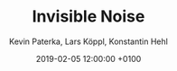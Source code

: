 ---
layout: post
author: "Kevin Paterka, Lars Köppl, Konstantin Hehl"
date:   2019-02-05 12:00:00 +0100
title:  "Invisible Noise"
text: "Where am I and what is happening in this moment? Our sensory impression helps us to answer this question and to maintain our orientation. During day and night we continuously receive a multitude of impulses and stimulations which we perceive because of special nerves – our sensory cells. 
This supposedly free discovery of our environment is controlled by our subconsciousness in order not to get crushed by the variety of impressions. »Invisible Noise« plays with our attention between the sense of hearing and the sense of sight. 
The inaudible becomes audible. 
If we become aware of the diversity of our sensory impressions, the city begins to tell invisible stories. Everyday noise turns into rhythms and the city grows into an orchestra.  
(Wo befinde ich mich gerade, und was geschieht in diesem Augenblick? Unsere Sinneseindrücke helfen uns, diese Fragen zu beantworten und die Orientierung zu behalten. Tag und Nacht empfangen wir fortlaufend eine Vielzahl von Reizen und Stimulationen, die wir dank speziellen Nervenzellen – unseren Sinneszellen – wahrnehmen.
Diese vermeintlich freie Entdeckung unserer Umwelt wird von unserem Unterbewusstsein gesteuert um von der Vielzahl der Eindrücke nicht erdrückt zu werden. Invisible Noise spielt mit unserer Aufmerksamkeit zwischen Hörsinn und Sehsinn.Die Unterstützung unserer Augen um ein Geräusch klar zu definieren entfällt. Das Unhörbare wird hörbar. 
Machen wir uns der Vielfalt unserer Sinneseindrücke bewusst, beginnt die Stadt unsichtbare Geschichten zu erzählen.Alltagsgeräusche werden zur Rhythmen und die Großstadt schlussendlich zum Orchester.)
Process: 
When the project started we first tried to orientate through the Ebertplatz. We were dealing with maps, routes and passenger movements. We found out that the underground area of the Passagen is a No Go Zone and often gets avoided caused to different reasons. Google Maps doesn’t even know about the pedestrian zone. This was all pretty analytic and data based. 
At some point we were asking ourselves what exactly is orientation and if there are different mediums of orientation in a urban landscape than maps? We came to the conclusion that a lot of it works with our sensory impressions and that our ear, which gives us our balance and keeps us leveled on our journeys through the city, has a huge impact which most of the people nowadays don’t know. It’s pretty common in our digital age that we wear headphones pretty much on all of our adventures. The city is a busy and buzzing sound installation which never quits playing but we ignore our ears and mainly focus on our sight. So we wanted to play with these two impressions and create a confusing soundscape of the Ebertplatz. The main was to point out the invisible characteristic noises of this place and give the audience a feeling of orientation with his ears. The installation itselfs plays with disorientation as well as you don’t really know which screen is making which noise. You hear the sounds of a projection only by concentrating of one by the time. The city begins to tell its stories. You can hear them if you listen. 

"

imgMin: 

  - "https://vimeo.com/314251401"
  - "https://raw.githubusercontent.com/Ebertplatz/images/master/05-02-2019-post-14/miniaturen/001.jpg"
  - "https://raw.githubusercontent.com/Ebertplatz/images/master/05-02-2019-post-14/miniaturen/002.jpg"
  - "https://raw.githubusercontent.com/Ebertplatz/images/master/05-02-2019-post-14/miniaturen/003.jpg"
  - "https://raw.githubusercontent.com/Ebertplatz/images/master/05-02-2019-post-14/miniaturen/004.jpg"
  - "https://raw.githubusercontent.com/Ebertplatz/images/master/05-02-2019-post-14/miniaturen/005.jpg"
  - "https://raw.githubusercontent.com/Ebertplatz/images/master/05-02-2019-post-14/miniaturen/006.jpg"
  - "https://raw.githubusercontent.com/Ebertplatz/images/master/05-02-2019-post-14/miniaturen/007.jpg"
  - "https://raw.githubusercontent.com/Ebertplatz/images/master/05-02-2019-post-14/miniaturen/008.jpg"
  - "https://raw.githubusercontent.com/Ebertplatz/images/master/05-02-2019-post-14/miniaturen/009.jpg"
  - "https://raw.githubusercontent.com/Ebertplatz/images/master/05-02-2019-post-14/miniaturen/010.jpg"
 

imgOrig: 
  - "https://raw.githubusercontent.com/Ebertplatz/images/master/05-02-2019-post-14/originale/001.jpg"
  - "https://raw.githubusercontent.com/Ebertplatz/images/master/05-02-2019-post-14/originale/002.jpg"
  - "https://raw.githubusercontent.com/Ebertplatz/images/master/05-02-2019-post-14/originale/003.jpg"
  - "https://raw.githubusercontent.com/Ebertplatz/images/master/05-02-2019-post-14/originale/004.jpg"
  - "https://raw.githubusercontent.com/Ebertplatz/images/master/05-02-2019-post-14/originale/005.jpg"
  - "https://raw.githubusercontent.com/Ebertplatz/images/master/05-02-2019-post-14/originale/006.jpg"
  - "https://raw.githubusercontent.com/Ebertplatz/images/master/05-02-2019-post-14/originale/007.jpg"
  - "https://raw.githubusercontent.com/Ebertplatz/images/master/05-02-2019-post-14/originale/008.jpg"
  - "https://raw.githubusercontent.com/Ebertplatz/images/master/05-02-2019-post-14/originale/009.jpg"
  - "https://raw.githubusercontent.com/Ebertplatz/images/master/05-02-2019-post-14/originale/010.jpg"
  - "https://raw.githubusercontent.com/Ebertplatz/images/master/05-02-2019-post-14/originale/011.jpg"
  - "https://raw.githubusercontent.com/Ebertplatz/images/master/05-02-2019-post-14/originale/012.jpg"
  - "https://raw.githubusercontent.com/Ebertplatz/images/master/05-02-2019-post-14/originale/013.jpg"
  - "https://raw.githubusercontent.com/Ebertplatz/images/master/05-02-2019-post-14/originale/014.jpg"




---